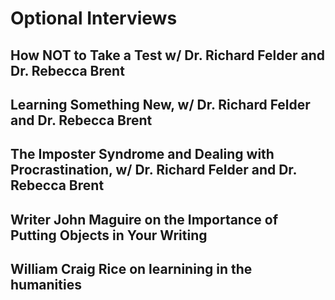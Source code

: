 # Optional Interviews

## How NOT to Take a Test w/ Dr. Richard Felder and Dr. Rebecca Brent

## Learning Something New, w/ Dr. Richard Felder and Dr. Rebecca Brent

## The Imposter Syndrome and Dealing with Procrastination, w/ Dr. Richard Felder and Dr. Rebecca Brent

## Writer John Maguire on the Importance of Putting Objects in Your Writing

## William Craig Rice on learnining in the humanities
